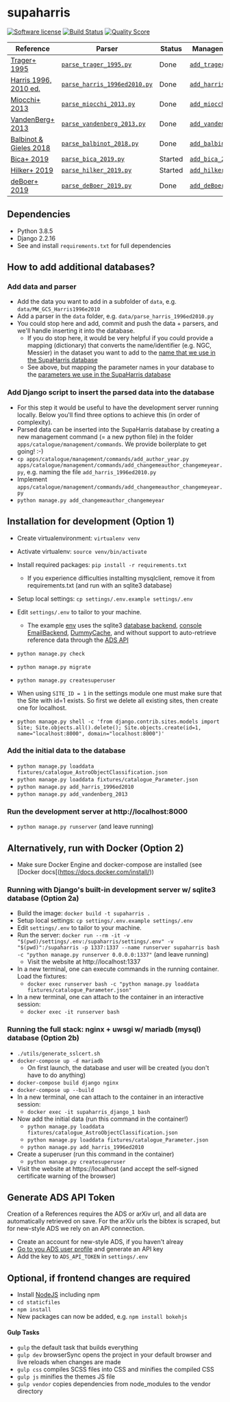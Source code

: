 # supaharris

[![Software license](http://img.shields.io/badge/license-AGPL3-brightgreen.svg)](https://github.com/tlrh314/supaharris/blob/master/LICENSE)
[![Build Status](https://travis-ci.org/tlrh314/supaharris.svg?branch=master)](https://travis-ci.org/tlrh314/supaharris)
[![Quality Score](https://img.shields.io/scrutinizer/g/tlrh314/supaharris.svg?style=flat-square)](https://scrutinizer-ci.com/g/tlrh314/supaharris)


| Reference | Parser | Status | Management command | Status |
|-----------|--------|--------|--------------------|--------|
| [Trager+ 1995](https://ui.adsabs.harvard.edu/abs/1995AJ....109..218T/abstract) | [`parse_trager_1995.py`](data/parse_trager_1995.py) | Done | [`add_trager_1995.py`](apps/catalogue/management/commands/add_trager_1995.py) | Done
| [Harris 1996, 2010 ed.](https://ui.adsabs.harvard.edu/abs/1996AJ....112.1487H/abstract) | [`parse_harris_1996ed2010.py`](data/parse_harris_1996ed2010.py) | Done | [`add_harris_1996ed2010.py`](apps/catalogue/management/commands/add_harris_1996ed2010.py) | Done
| [Miocchi+ 2013](https://ui.adsabs.harvard.edu/abs/2013ApJ...774..151M/abstract) | [`parse_miocchi_2013.py`](data/parse_miocchi_2013.py) | Done | [`add_miocchi_2013.py`](apps/catalogue/management/commands/add_miocchi_2013.py) | Done
| [VandenBerg+ 2013](https://ui.adsabs.harvard.edu/abs/2013ApJ...775..134V/abstract) | [`parse_vandenberg_2013.py`](data/parse_vandenberg_2013.py) | Done | [`add_vandenberg_2013.py`](apps/catalogue/management/commands/add_vandenberg_2013.py) | Done
| [Balbinot & Gieles 2018](https://ui.adsabs.harvard.edu/abs/2018MNRAS.474.2479B/abstract) | [`parse_balbinot_2018.py`](data/parse_balbinot_2018.py) | Done | [`add_balbinot_2018.py`](apps/catalogue/management/commands/add_balbinot_2018.py) | Done
| [Bica+ 2019](https://ui.adsabs.harvard.edu/abs/2019AJ....157...12B/abstract) | [`parse_bica_2019.py`](data/parse_bica_2019.py) | Started | [`add_bica_2019.py`](apps/catalogue/management/commands/add_bica_2019.py) | Boilerplate
| [Hilker+ 2019](https://ui.adsabs.harvard.edu/abs/2019MNRAS.482.5138B/abstract) | [`parse_hilker_2019.py`](data/parse_hilker_2019.py) | Started | [`add_hilker_2019.py`](apps/catalogue/management/commands/add_hilker_2019.py) | Boilerplate
| [deBoer+ 2019](https://ui.adsabs.harvard.edu/abs/2019MNRAS.485.4906D/abstract) | [`parse_deBoer_2019.py`](data/parse_deBoer_2019.py) | Done | [`add_deBoer_2019.py`](apps/catalogue/management/commands/add_deBoer_2019.py) | Done



## **Dependencies**
- Python 3.8.5
- Django 2.2.16
- See and install `requirements.txt` for full dependencies

## How to add additional databases?

### Add data and parser
- Add the data you want to add in a subfolder of `data`, e.g. `data/MW_GCS_Harris1996e2010`
- Add a parser in the `data` folder, e.g. `data/parse_harris_1996ed2010.py`
- You could stop here and add, commit and push the data + parsers, and we'll handle
  inserting it into the database.
  - If you do stop here, it would be very helpful if you could provide a mapping
    (dictionary) that converts the name/identifier (e.g. NGC, Messier) in the dataset
    you want to add to the [name that we use in the SupaHarris database](https://www.supaharris.com/catalogue/astro_object/list/)
  - See above, but mapping the parameter names in your database to the
  [parameters we use in the SupaHarris database](https://www.supaharris.com/catalogue/parameter/list/)

### Add Django script to insert the parsed data into the database
- For this step it would be useful to have the development server running locally.
  Below you'll find three options to achieve this (in order of complexity).
- Parsed data can be inserted into the SupaHarris database by creating
  a new management command (= a new python file) in the folder
  `apps/catalogue/management/commands`. We provide boilerplate to get going! :-)
- `cp apps/catalogue/management/commands/add_author_year.py
   apps/catalogue/management/commands/add_changemeauthor_changemeyear.py`,
   e.g. naming the file `add_harris_1996ed2010.py`
- Implement `apps/catalogue/management/commands/add_changemeauthor_changemeyear.py`
- `python manage.py add_changemeauthor_changemeyear`


## **Installation for development (Option 1)**
- Create virtualenvironment: `virtualenv venv`
- Activate virtualenv: `source venv/bin/activate`

- Install required packages: `pip install -r requirements.txt`
  - If you experience difficulties installting mysqlclient,
    remove it from requirements.txt (and run with an sqlite3 database)
- Setup local settings: `cp settings/.env.example settings/.env`
- Edit `settings/.env` to tailor to your machine.
  - The example [env](https://django-environ.readthedocs.io/en/latest/) uses the
    sqlite3 [database backend](https://docs.djangoproject.com/en/dev/ref/databases/),
    [console EmailBackend](https://docs.djangoproject.com/en/dev/topics/email/#console-backend),
    [DummyCache](https://docs.djangoproject.com/en/dev/topics/cache/#dummy-caching-for-development),
    and without support to auto-retrieve reference data through the
    [ADS API](https://github.com/tlrh314/supaharris#generate-ads-api-token)

- `python manage.py check`
- `python manage.py migrate`
- `python manage.py createsuperuser`
- When using `SITE_ID = 1` in the settings module one must make sure that the
  Site with id=1 exists. So first we delete all existing sites, then create
  one for localhost.
- `python manage.py shell -c 'from django.contrib.sites.models import Site;
   Site.objects.all().delete(); Site.objects.create(id=1, name="localhost:8000",
   domain="localhost:8000")'`

### Add the initial data to the database
- `python manage.py loaddata fixtures/catalogue_AstroObjectClassification.json`
- `python manage.py loaddata fixtures/catalogue_Parameter.json`
- `python manage.py add_harris_1996ed2010`
- `python manage.py add_vandenberg_2013`

### Run the development server at http://localhost:8000
- `python manage.py runserver` (and leave running)


## **Alternatively, run with Docker (Option 2)**
- Make sure Docker Engine and docker-compose are installed
  (see [Docker docs[(https://docs.docker.com/install/))

### **Running with Django's built-in development server w/ sqlite3 database (Option 2a)**
- Build the image: `docker build -t supaharris .`
- Setup local settings: `cp settings/.env.example settings/.env`
- Edit `settings/.env` to tailor to your machine.
- Run the server: `docker run --rm -it -v "$(pwd)/settings/.env:/supaharris/settings/.env" -v "$(pwd)":/supaharris -p 1337:1337
  --name runserver supaharris bash -c "python manage.py runserver 0.0.0.0:1337"` (and leave running)
  - Visit the website at http://localhost:1337
- In a new terminal, one can execute commands in the running container. Load the fixtures:
  - `docker exec runserver bash -c "python manage.py loaddata fixtures/catalogue_Parameter.json"`
- In a new terminal, one can attach to the container in an interactive session:
  - `docker exec -it runserver bash`

### **Running the full stack: nginx + uwsgi w/ mariadb (mysql) database (Option 2b)**
- `./utils/generate_sslcert.sh`
- `docker-compose up -d mariadb`
  - On first launch, the database and user will be created (you don't have to do anything)
- `docker-compose build django nginx`
- `docker-compose up --build`
- In a new terminal, one can attach to the container in an interactive session:
  - `docker exec -it supaharris_django_1 bash`
- Now add the initial data (run this command in the container!)
  - `python manage.py loaddata fixtures/catalogue_AstroObjectClassification.json`
  - `python manage.py loaddata fixtures/catalogue_Parameter.json`
  - `python manage.py add_harris_1996ed2010`
- Create a superuser (run this command in the container)
  - `python manage.py createsuperuser`
- Visit the website at https://localhost (and accept the self-signed
  certificate warning of the browser)


## Generate ADS API Token

Creation of a References requires the ADS or arXiv url, and all data are automatically
retrieved on save. For the arXiv urls the bibtex is scraped, but for new-style ADS we
rely on an API connection.

- Create an account for new-style ADS, if you haven't alreay
- [Go to you ADS user profile](https://ui.adsabs.harvard.edu/user/settings/token)
  and generate an API key
- Add the key to `ADS_API_TOKEN` in `settings/.env`


## Optional, if frontend changes are required
- Install [NodeJS](https://nodejs.org/en/download/) including npm
- `cd staticfiles`
- `npm install`
- New packages can now be added, e.g. `npm install bokehjs`

#### Gulp Tasks

- `gulp` the default task that builds everything
- `gulp dev` browserSync opens the project in your default browser and live reloads when changes are made
- `gulp css` compiles SCSS files into CSS and minifies the compiled CSS
- `gulp js` minifies the themes JS file
- `gulp vendor` copies dependencies from node_modules to the vendor directory
